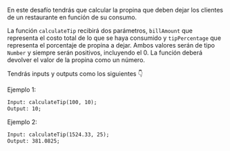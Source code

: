 En este desafío tendrás que calcular la propina que deben dejar los clientes de un restaurante en función de su consumo.

La función `calculateTip` recibirá dos parámetros, `billAmount` que representa el costo total de lo que se haya consumido y `tipPercentage` que representa el porcentaje de propina a dejar. Ambos valores serán de tipo `Number` y siempre serán positivos, incluyendo el 0. La función deberá devolver el valor de la propina como un número.

Tendrás inputs y outputs como los siguientes 👇

Ejemplo 1:

```txt
Input: calculateTip(100, 10);
Output: 10;
```

Ejemplo 2:

```txt
Input: calculateTip(1524.33, 25);
Output: 381.0825;
```
